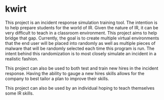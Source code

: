 # kwirt

This project is an incident response simulation training tool.  The intention is to help prepare students for the world of IR.  Given the nature of IR, it can be very difficult to teach in a classroom environment.  This project aims to help bridge that gap.  Currently, the goal is to create multiple virtual environments that the end user will be placed into randomly as well as multiple pieces of malware that will be randomly selected each time this program is run.  The intent behind this randomization is to most closely simulate an incident in a realistic fashion.

This project can also be used to both test and train new hires in the incident response.  Having the ability to gauge a new hires skills allows for the company to best tailor a plan to improve their skills.

This project can also be used by an individual hoping to teach themselves some IR skills.
